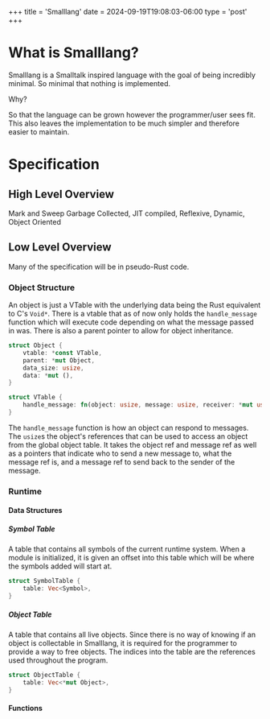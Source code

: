 +++
title = 'Smalllang'
date = 2024-09-19T19:08:03-06:00
type = 'post'
+++


# What is Smalllang?
Smalllang is a Smalltalk inspired language with the goal of being incredibly minimal. So minimal that nothing is implemented.

Why?

So that the language can be grown however the programmer/user sees fit. This also leaves the implementation to be much simpler and therefore easier
to maintain.


# Specification
## High Level Overview
Mark and Sweep Garbage Collected, JIT compiled, Reflexive, Dynamic, Object Oriented



## Low Level Overview
Many of the specification will be in pseudo-Rust code.

### Object Structure
An object is just a VTable with the underlying data being the Rust equivalent to C's `Void*`.
There is a vtable that as of now only holds the `handle_message` function which will execute code depending on what the message passed in was.
There is also a parent pointer to allow for object inheritance.

```rust
struct Object {
	vtable: *const VTable,
	parent: *mut Object,
	data_size: usize,
	data: *mut (),
}

struct VTable {
    handle_message: fn(object: usize, message: usize, receiver: *mut usize, outmessage: *mut usize, response: *mut usize)
}

```
The `handle_message` function is how an object can respond to messages. The `usize`s the object's references that can be used to access an object from the global object table.
It takes the object ref and message ref as well as a pointers that indicate who to send a new message to, what the message ref is, and a message ref to send back to the sender of the message.


### Runtime

#### Data Structures
##### Symbol Table
A table that contains all symbols of the current runtime system. When a module is initialized, it is given an offset into this table which will be where the symbols added will start at.
```rust
struct SymbolTable {
    table: Vec<Symbol>,
}
```
##### Object Table
A table that contains all live objects. Since there is no way of knowing if an object is collectable in Smalllang, it is required for the programmer to provide a way to free objects. The indices into the table are the references used throughout the program.
```rust
struct ObjectTable {
    table: Vec<*mut Object>,
}
```


#### Functions
